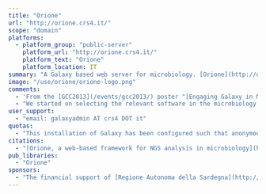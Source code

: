 ```yaml
---
title: "Orione"
url: "http://orione.crs4.it/"
scope: "domain"
platforms:
  - platform_group: "public-server"
    platform_url: "http://orione.crs4.it/"
    platform_text: "Orione"
    platform_location: IT
summary: "A Galaxy based web server for microbiology. [Orione](http://orione.crs4.it/) includes all post mapping or assembling steps from scaffolding to complete annotation pipelines. "
image: "/use/orione/orione-logo.png"
comments:
  - 'From the [GCC2013](/events/gcc2013/) poster "[Engaging Galaxy in Microbiology](/events/gcc2013/abstracts/posters/#p7-engaging-galaxy-in-microbiology)"'
  - "We started on selecting the relevant software in the microbiology area, developing then all the necessary tools to integrate them into the Galaxy ecosystem. In addition to that, we made available several specialized workflows covering major applications such as bacterial resequencing, de novo assembly, scaffolding, bacterial RNA-seq, gene annotation and metagenomics."
user_support:
  - "email: galaxyadmin AT crs4 DOT it"
quotas:
  - "This installation of Galaxy has been configured such that anonymous users can operate in a limited way. If you need to store data on this website and/or use advanced Galaxy features such as sharing and workflows, please send us an email (galaxyadmin AT crs4 DOT it) with a short request."
citations:
  - "[Orione, a web-based framework for NGS analysis in microbiology](https://doi.org/10.1093/bioinformatics/btu135), by Gianmauro Cuccuru, Massimiliano Orsini, Andrea Pinna, Andrea Sbardellati, Nicola Soranzo, Antonella Travaglione, Paolo Uva, Gianluigi Zanetti, Giorgio Fotia; *Bioinformatics* (10 March 2014)"
pub_libraries:
  - "Orione"
sponsors:
  - "The financial support of [Regione Autonoma della Sardegna](http://www.regione.sardegna.it/ ) (RAS) is gratefully acknowledged."
---
```

